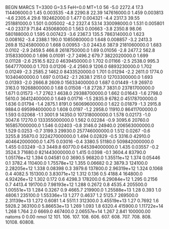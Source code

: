 BEGN
MARCS T=3300 G=3.5 FeH=0.0 MT=1.0
                  56
-5.0 2272.4 17.3 114406000.0 1.45 0.003535 
-4.8 2290.8 22.39 147616000.0 1.459 0.003813 
-4.6 2305.4 29.6 192462000.0 1.477 0.004321 
-4.4 2317.3 39.55 251881000.0 1.501 0.005002 
-4.2 2327.4 53.14 330098000.0 1.531 0.005801 
-4.0 2337.9 71.84 435068000.0 1.563 0.00663 
-3.8 2350.8 98.06 580188000.0 1.595 0.007423 
-3.6 2367.3 135.5 786314000.0 1.623 0.008162 
-3.4 2388.1 190.0 1085080000.0 1.648 0.008857 
-3.2 2413.3 269.8 1524580000.0 1.668 0.00953 
-3.0 2443.6 387.9 2181060000.0 1.683 0.0102 
-2.9 2459.5 466.8 2618750000.0 1.69 0.01056 
-2.8 2477.2 562.8 3158330000.0 1.696 0.01091 
-2.7 2496.2 679.7 3822020000.0 1.699 0.01128 
-2.6 2516.5 822.0 4639450000.0 1.702 0.01166 
-2.5 2538.0 995.3 5647770000.0 1.703 0.01206 
-2.4 2560.9 1206.0 6893230000.0 1.702 0.01249 
-2.3 2585.2 1462.0 8433520000.0 1.701 0.01294 
-2.2 2611.0 1774.0 10340400000.0 1.697 0.01342 
-2.1 2638.1 2151.0 12703300000.0 1.693 0.01393 
-2.0 2666.8 2609.0 15633400000.0 1.687 0.01449 
-1.9 2697.0 3163.0 19268800000.0 1.68 0.01508 
-1.8 2728.7 3831.0 23781700000.0 1.671 0.01573 
-1.7 2762.1 4638.0 29388700000.0 1.662 0.01643 
-1.6 2798.0 5610.0 36412400000.0 1.649 0.01716 
-1.5 2835.9 6782.0 45178700000.0 1.636 0.01794 
-1.4 2875.1 8191.0 56069600000.0 1.622 0.01879 
-1.3 2915.8 9884.0 69599400000.0 1.608 0.0197 
-1.2 2958.0 11910.0 86411700000.0 1.593 0.02068 
-1.1 3001.9 14350.0 107318000000.0 1.578 0.02173 
-1.0 3047.6 17270.0 133355000000.0 1.562 0.02284 
-0.9 3095.6 20760.0 165857000000.0 1.546 0.02403 
-0.8 3146.0 24940.0 206563000000.0 1.529 0.0253 
-0.7 3199.3 29930.0 257746000000.0 1.512 0.0267 
-0.6 3255.8 35870.0 322427000000.0 1.494 0.02829 
-0.5 3316.0 42910.0 404642000000.0 1.475 0.03016 
-0.4 3380.5 51180.0 509842000000.0 1.455 0.03249 
-0.3 3449.8 60770.0 645394000000.0 1.435 0.03557 
-0.2 3524.3 71680.0 821443000000.0 1.415 0.0398 
-0.1 3604.4 83790.0 1.05176e+12 1.394 0.04581 
0.0 3690.5 96820.0 1.35511e+12 1.374 0.05446 
0.1 3782.4 110400.0 1.75578e+12 1.355 0.06682 
0.2 3879.3 124100.0 2.28205e+12 1.338 0.08398 
0.3 3979.6 137800.0 2.96319e+12 1.324 0.1068 
0.4 4082.5 151300.0 3.83071e+12 1.312 0.136 
0.5 4188.4 164800.0 4.92426e+12 1.302 0.172 
0.6 4298.3 178200.0 6.29084e+12 1.295 0.2156 
0.7 4413.4 191700.0 7.98193e+12 1.288 0.2672 
0.8 4535.4 205500.0 1.00551e+13 1.284 0.3267 
0.9 4665.7 219900.0 1.25588e+13 1.28 0.393 
1.0 4806.1 235100.0 1.55336e+13 1.277 0.4637 
1.2 5125.7 269500.0 2.31139e+13 1.272 0.6081 
1.4 5511.1 312300.0 3.45519e+13 1.27 0.7692 
1.6 5928.2 363100.0 5.86653e+13 1.269 1.093 
1.8 6320.4 415900.0 1.11722e+14 1.268 1.764 
2.0 6669.0 467400.0 2.06557e+14 1.267 2.841 
100000.00
natoms              0      0.00
nmol          12
          101.         106.       107.      108.         606.        607.        608.
          707.         708.       808.    10108.       60808.
